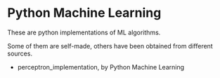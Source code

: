 # Python Machine Learning

These are python implementations of ML algorithms.

Some of them are self-made, others have been obtained from different sources.

- perceptron_implementation, by Python Machine Learning
